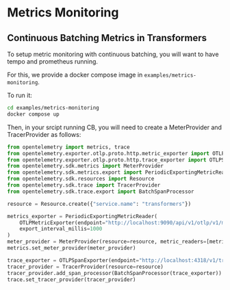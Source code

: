 # Metrics Monitoring

## Continuous Batching Metrics in Transformers

To setup metric monitoring with continuous batching, you will want to have tempo and prometheus running.

For this, we provide a docker compose image in `examples/metrics-monitoring`.

To run it:

```sh
cd examples/metrics-monitoring
docker compose up
```

Then, in your srcipt running CB, you will need to create a MeterProvider and TracerProvider as follows:

```py
from opentelemetry import metrics, trace
from opentelemetry.exporter.otlp.proto.http.metric_exporter import OTLPMetricExporter
from opentelemetry.exporter.otlp.proto.http.trace_exporter import OTLPSpanExporter
from opentelemetry.sdk.metrics import MeterProvider
from opentelemetry.sdk.metrics.export import PeriodicExportingMetricReader
from opentelemetry.sdk.resources import Resource
from opentelemetry.sdk.trace import TracerProvider
from opentelemetry.sdk.trace.export import BatchSpanProcessor

resource = Resource.create({"service.name": "transformers"})

metrics_exporter = PeriodicExportingMetricReader(
    OTLPMetricExporter(endpoint="http://localhost:9090/api/v1/otlp/v1/metrics"),  # Uses OTEL_EXPORTER_OTLP_METRICS_ENDPOINT env var
    export_interval_millis=1000
)
meter_provider = MeterProvider(resource=resource, metric_readers=[metrics_exporter])
metrics.set_meter_provider(meter_provider)

trace_exporter = OTLPSpanExporter(endpoint="http://localhost:4318/v1/traces")  # Uses OTEL_EXPORTER_OTLP_TRACES_ENDPOINT env var
tracer_provider = TracerProvider(resource=resource)
tracer_provider.add_span_processor(BatchSpanProcessor(trace_exporter))
trace.set_tracer_provider(tracer_provider)
```
